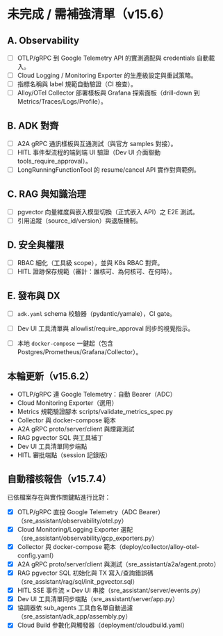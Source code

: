 
# 未完成 / 需補強清單（v15.6）

## A. Observability
- [ ] OTLP/gRPC 到 Google Telemetry API 的實測適配與 credentials 自動載入。
- [ ] Cloud Logging / Monitoring Exporter 的生產級設定與重試策略。
- [ ] 指標名稱與 label 規範自動驗證（CI 檢查）。
- [ ] Alloy/OTel Collector 部署樣板與 Grafana 探索面板（drill-down 到 Metrics/Traces/Logs/Profile）。

## B. ADK 對齊
- [ ] A2A gRPC 通訊樣板與互通測試（與官方 samples 對接）。
- [ ] HITL 事件型流程的端到端 UI 驗證（Dev UI 介面聯動 tools_require_approval）。
- [ ] LongRunningFunctionTool 的 resume/cancel API 實作對齊範例。

## C. RAG 與知識治理
- [ ] pgvector 向量維度與嵌入模型切換（正式嵌入 API）之 E2E 測試。
- [ ] 引用追蹤（source_id/version）與退版機制。

## D. 安全與權限
- [ ] RBAC 細化（工具級 scope），並與 K8s RBAC 對齊。
- [ ] HITL 證跡保存規範（審計：誰核可、為何核可、在何時）。

## E. 發布與 DX
- [ ] `adk.yaml` schema 校驗器（pydantic/yamale），CI gate。
- [ ] Dev UI 工具清單與 allowlist/require_approval 同步的視覺指示。
- [ ] 本地 `docker-compose` 一鍵起（包含 Postgres/Prometheus/Grafana/Collector）。


## 本輪更新（v15.6.2）
- OTLP/gRPC 連 Google Telemetry：自動 Bearer（ADC）
- Cloud Monitoring Exporter（選用）
- Metrics 規範驗證腳本 scripts/validate_metrics_spec.py
- Collector 與 docker-compose 範本
- A2A gRPC proto/server/client 與煙霧測試
- RAG pgvector SQL 與工具補丁
- Dev UI 工具清單同步端點
- HITL 審批端點（session 記錄版）


## 自動稽核報告（v15.7.4）
已依檔案存在與實作關鍵點進行比對：
- [x] OTLP/gRPC 直投 Google Telemetry（ADC Bearer）（sre_assistant/observability/otel.py）
- [x] Cloud Monitoring/Logging Exporter 選配（sre_assistant/observability/gcp_exporters.py）
- [x] Collector 與 docker-compose 範本（deploy/collector/alloy-otel-config.yaml）
- [x] A2A gRPC proto/server/client 與測試（sre_assistant/a2a/agent.proto）
- [x] RAG pgvector SQL 初始化與 TX 寫入/查詢錯誤碼（sre_assistant/rag/sql/init_pgvector.sql）
- [x] HITL SSE 事件流 × Dev UI 串接（sre_assistant/server/events.py）
- [x] Dev UI 工具清單同步端點（sre_assistant/server/app.py）
- [x] 協調器依 sub_agents 工具白名單自動過濾（sre_assistant/adk_app/assembly.py）
- [x] Cloud Build 參數化與觸發器（deployment/cloudbuild.yaml）
